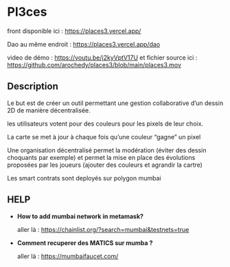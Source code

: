 # Pl3ces

front disponible ici : https://places3.vercel.app/

Dao au même endroit : https://places3.vercel.app/dao

video de démo : https://youtu.be/j2kyVptV17U et fichier source ici : https://github.com/arochedy/places3/blob/main/places3.mov

## Description
Le but est de créer un outil permettant une gestion collaborative d’un dessin 2D de manière décentralisée. 

les utilisateurs votent pour des couleurs pour les pixels de leur choix. 

La carte se met à jour à chaque fois qu’une couleur “gagne” un pixel

Une organisation décentralisé permet la modération (éviter des dessin choquants par exemple) et permet la mise en place des évolutions proposées par les joueurs (ajouter des couleurs et agrandir la cartre)

Les smart contrats sont deployés sur polygon mumbai 


## HELP 

- __How to add mumbai network in metamask?__

  aller là  : https://chainlist.org/?search=mumbai&testnets=true 

- __Comment recuperer des MATICS sur mumba ?__

  aller là  : https://mumbaifaucet.com/